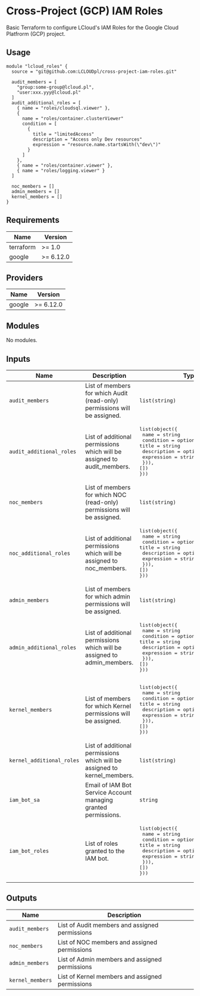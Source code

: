 # Cross-Project (GCP) IAM Roles

Basic Terraform to configure LCloud's IAM Roles for the Google Cloud Platfrorm (GCP) project.


## Usage

```hcl
module "lcloud_roles" {
  source = "git@github.com:LCLOUDpl/cross-project-iam-roles.git"

  audit_members = [
    "group:some-group@lcloud.pl",
    "user:xxx.yyy@lcloud.pl"
  ]
  audit_additional_roles = [
    { name = "roles/cloudsql.viewer" },
    {
      name = "roles/container.clusterViewer"
      condition = [
        {
          title = "limitedAccess"
          description = "Access only Dev resources"
          expression = "resource.name.startsWith(\"dev\")"
        }
      ]
    },
    { name = "roles/container.viewer" },
    { name = "roles/logging.viewer" }
  ]

  noc_members = []
  admin_members = []
  kernel_members = []
}
```


## Requirements

| Name | Version |
|------|---------|
| terraform | >= 1.0 |
| google | >= 6.12.0 |


## Providers

| Name | Version |
|------|---------|
| google | >= 6.12.0 |


## Modules

No modules.


## Inputs

| Name | Description | Type | Default | Required |
|------|-------------|------|---------|:--------:|
| `audit_members` | List of members for which Audit (read-only) permissions will be assigned. | `list(string)` | `["group:lcloud-gcp-audit@lcloud.pl"]` | no |
| `audit_additional_roles` | List of additional permissions which will be assigned to audit_members. | <pre>list(object({&#13;  name      = string&#13;  condition = optional(list(object({&#13;    title       = string&#13;    description = optional(string)&#13;    expression  = string&#13;  })), [])&#13;}))</pre> | `[]` | no |
| `noc_members` | List of members for which NOC (read-only) permissions will be assigned. | `list(string)` | `["group:lcloud-gcp-noc@lcloud.pl"]` | no |
| `noc_additional_roles` | List of additional permissions which will be assigned to noc_members. | <pre>list(object({&#13;  name      = string&#13;  condition = optional(list(object({&#13;    title       = string&#13;    description = optional(string)&#13;    expression  = string&#13;  })), [])&#13;}))</pre> | `[{ name = "roles/cloudsql.admin" }, { name = "roles/compute.admin" }, { name = "roles/compute.loadBalancerAdmin" }, { name = "roles/container.developer" }, { name = "roles/iap.tunnelResourceAccessor" }, { name = "roles/logging.admin" }, { name = "roles/monitoring.admin" }, { name = "roles/storage.objectAdmin" }]` | no |
| `admin_members` | List of members for which admin permissions will be assigned. | `list(string)` | `["group:lcloud-gcp-admin@lcloud.pl"]` | no |
| `admin_additional_roles` | List of additional permissions which will be assigned to admin_members. | <pre>list(object({&#13;  name      = string&#13;  condition = optional(list(object({&#13;    title       = string&#13;    description = optional(string)&#13;    expression  = string&#13;  })), [])&#13;}))</pre> | `[{ name = "roles/compute.networkAdmin" }, { name = "roles/compute.storageAdmin" }, { name = "roles/container.admin" }, { name = "roles/iam.serviceAccountTokenCreator" }, { name = "roles/secretmanager.secretVersionManager" }, { name = "roles/storage.admin" }]` | no |
| `kernel_members` | List of members for which Kernel permissions will be assigned. | <pre>list(object({&#13;  name      = string&#13;  condition = optional(list(object({&#13;    title       = string&#13;    description = optional(string)&#13;    expression  = string&#13;  })), [])&#13;}))</pre> | `["group:lcloud-gcp-kernel@lcloud.pl"]` | no |
| `kernel_additional_roles` | List of additional permissions which will be assigned to kernel_members. | `list(string)` | `[]` | no |
| `iam_bot_sa` | Email of IAM Bot Service Account managing granted permissions. | `string` | `serviceAccount:lcloud-iam-bot@lcloud-iam-bot.iam.gserviceaccount.com` | no |
| `iam_bot_roles` | List of roles granted to the IAM bot. | <pre>list(object({&#13;  name      = string&#13;  condition = optional(list(object({&#13;    title       = string&#13;    description = optional(string)&#13;    expression  = string&#13;  })), [])&#13;}))</pre> | `[{ name = "roles/resourcemanager.projectIamAdmin" },]` | no |


## Outputs

| Name | Description |
|------|-------------|
| `audit_members` | List of Audit members and assigned permissions |
| `noc_members` | List of NOC members and assigned permissions |
| `admin_members` | List of Admin members and assigned permissions |
| `kernel_members` | List of Kernel members and assigned permissions |
